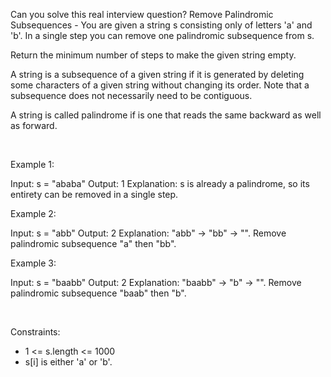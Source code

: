 Can you solve this real interview question? Remove Palindromic Subsequences - You are given a string s consisting only of letters 'a' and 'b'. In a single step you can remove one palindromic subsequence from s.

Return the minimum number of steps to make the given string empty.

A string is a subsequence of a given string if it is generated by deleting some characters of a given string without changing its order. Note that a subsequence does not necessarily need to be contiguous.

A string is called palindrome if is one that reads the same backward as well as forward.

 

Example 1:


Input: s = "ababa"
Output: 1
Explanation: s is already a palindrome, so its entirety can be removed in a single step.


Example 2:


Input: s = "abb"
Output: 2
Explanation: "abb" -> "bb" -> "". 
Remove palindromic subsequence "a" then "bb".


Example 3:


Input: s = "baabb"
Output: 2
Explanation: "baabb" -> "b" -> "". 
Remove palindromic subsequence "baab" then "b".


 

Constraints:

 * 1 <= s.length <= 1000
 * s[i] is either 'a' or 'b'.